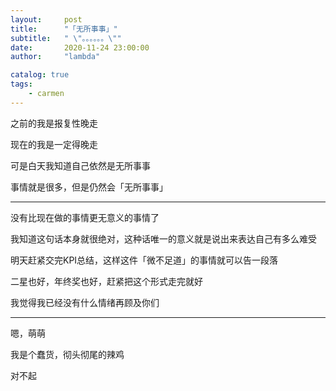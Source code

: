 ```yaml
---
layout:     post
title:      "「无所事事」"
subtitle:   " \"。。。。。。\""
date:       2020-11-24 23:00:00
author:     "lambda"

catalog: true
tags:
    - carmen
---
```


之前的我是报复性晚走

现在的我是一定得晚走

可是白天我知道自己依然是无所事事

事情就是很多，但是仍然会「无所事事」

---

没有比现在做的事情更无意义的事情了

我知道这句话本身就很绝对，这种话唯一的意义就是说出来表达自己有多么难受

明天赶紧交完KPI总结，这样这件「微不足道」的事情就可以告一段落

二星也好，年终奖也好，赶紧把这个形式走完就好

我觉得我已经没有什么情绪再顾及你们

---

嗯，萌萌

我是个蠢货，彻头彻尾的辣鸡

对不起


